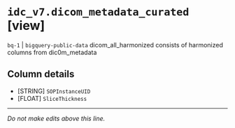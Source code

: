 # `idc_v7.dicom_metadata_curated` [view]
`bq-1` | `bigquery-public-data`
dicom_all_harmonized consists of harmonized columns from dic0m_metadata

## Column details
* [STRING]    `SOPInstanceUID`
* [FLOAT]     `SliceThickness`

-------------------------------------------------------------------------------
*Do not make edits above this line.*
